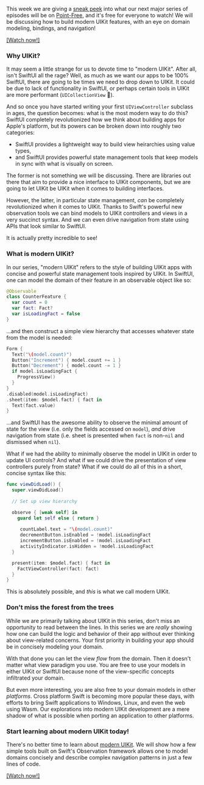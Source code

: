 This week we are giving a [sneak peek][modern-uikit-collection] into what our next major series of 
episodes will be on [Point-Free][pf], and it's free for everyone to watch! We will be discussing
how to build modern UIKit features, with an eye on domain modeling, bindings, and navigation!

[pf]: http://pointfree.co
[modern-uikit-collection]: todo

[[Watch now!]](todo)

### Why UIKit?

It may seem a little strange for us to devote time to "modern UIKit". After all, isn't SwiftUI
all the rage? Well, as much as we want our apps to be 100% SwiftUI, there are going to be times
we need to drop down to UIKit. It could be due to lack of functionality in SwiftUI, or perhaps
certain tools in UIKit are more performant (`UICollectionView` 👀).

And so once you have started writing your first `UIViewController` subclass in ages, the question
becomes: what is the most modern way to do this? SwiftUI completely revolutionized how we think
about building apps for Apple's platform, but its powers can be broken down into roughly two 
categories:

* SwiftUI provides a lightweight way to build view heirarchies using value types,
* and SwiftUI provides powerful state management tools that keep models in sync with what is 
visually on screen.

The former is not something we will be discussing. There are libraries out there that aim to
provide a nice interface to UIKit components, but we are going to let UIKit be UIKit when it comes
to building interfaces.

However, the latter, in particular state management, _can_ be completely revolutionized when it
comes to UIKit. Thanks to Swift's powerful new observation tools we can bind models to UIKit
controllers and views in a very succinct syntax. And we can even drive navigation from state
using APIs that look similar to SwiftUI.

It is actually pretty incredible to see!

### What is modern UIKit?

In our series, "modern UIKit" refers to the style of building UIKit apps with concise and powerful
state management tools inspired by UIKit. In SwiftUI, one can model the domain of their feature
in an observable object like so:

```swift
@Observable
class CounterFeature {
  var count = 0
  var fact: Fact?
  var isLoadingFact = false
}
```

…and then construct a simple view hierarchy that accesses whatever state from the model is needed: 

```swift
Form {
  Text("\(model.count)")
  Button("Increment") { model.count += 1 }
  Button("Decrement") { model.count -= 1 }
  if model.isLoadingFact {
    ProgressView()
  }
}
.disabled(model.isLoadingFact)
.sheet(item: $model.fact) { fact in
  Text(fact.value) 
}
```

…and SwiftUI has the awesome ability to observe the minimal amount of state for the view (i.e.
only the fields accessed on `model`), _and_ drive navigation from state (i.e. sheet is presented 
when `fact` is non-`nil` and dismissed when `nil`).

What if we had the ability to minimally observe the model in UIKit in order to update UI controls?
And what if we could drive the presentation of view controllers purely from state? What if we could
do all of this in a short, concise syntax like this:

```swift
func viewDidLoad() {
  super.viewDidLoad()
  
  // Set up view hierarchy

  observe { [weak self] in
    guard let self else { return }
    
     countLabel.text = "\(model.count)"
     decrementButton.isEnabled = !model.isLoadingFact
     incrementButton.isEnabled = !model.isLoadingFact
     activityIndicator.isHidden = !model.isLoadingFact 
  }

  present(item: $model.fact) { fact in
    FactViewController(fact: fact) 
  }
}
```

This is absolutely possible, and _this_ is what we call modern UIKit.

### Don't miss the forest from the trees

While we are primarily talking about UIKit in this series, don't miss an opportunity to read 
between the lines. In this series we are _really_ showing how one can build the logic and behavior
of their app without ever thinking about view-related concerns. Your first priority in building
your app should be in concisely modeling your domain.

With that done you can let the view _flow_ from the domain. Then it doesn't matter what view 
paradigm you use. You are free to use your models in either UIKit or SwiftUI because none of the
view-specific concepts infiltrated your domain.

But even more interesting, you are also free to your domain models in other _platforms_. Cross
platform Swift is becoming more popular these days, with efforts to bring Swift applications to
Windows, Linux, and even the web using Wasm. Our explorations into modern UIKit development are
a mere shadow of what is possible when porting an application to other platforms. 

### Start learning about modern UIKit today!

There's no better time to learn about [modern UIKit](todo). We will show how a few simple tools built on
Swift's Observation framework allows one to model domains concisely and describe complex 
navigation patterns in just a few lines of code.

[pf]: http://pointfree.co
[modern-uikit-collection]: todo

[[Watch now!]](todo)

